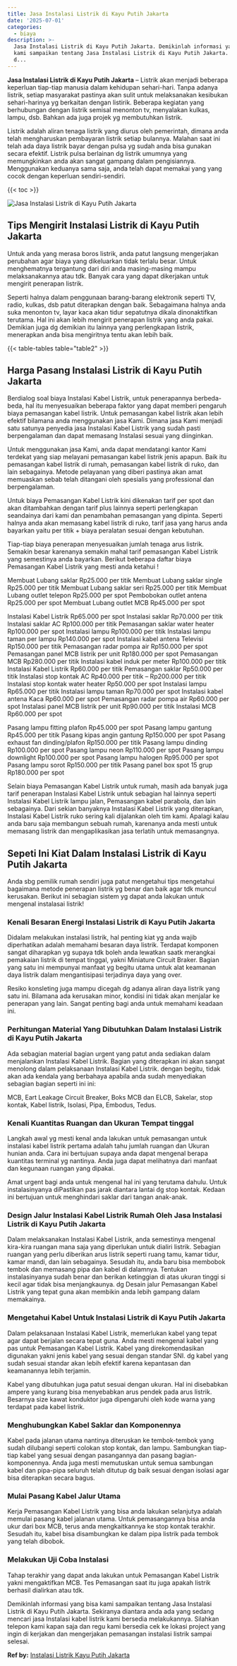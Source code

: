 ```yaml
---
title: Jasa Instalasi Listrik di Kayu Putih Jakarta
date: '2025-07-01'
categories:
  - biaya
description: >-
  Jasa Instalasi Listrik di Kayu Putih Jakarta. Demikinlah informasi yang bisa
  kami sampaikan tentang Jasa Instalasi Listrik di Kayu Putih Jakarta. Sekiranya
  d...
---
```


**Jasa Instalasi Listrik di Kayu Putih Jakarta** – Listrik akan menjadi beberapa keperluan tiap-tiap manusia dalam kehidupan sehari-hari. Tanpa adanya listrik, setiap masyarakat pastinya akan sulit untuk melaksanakan kesibukan sehari-harinya yg berkaitan dengan listirik. Beberapa kegiatan yang berhubungan dengan listrik semisal menonton tv, menyalakan kulkas, lampu, dsb. Bahkan ada juga projek yg membutuhkan listrik.

Listrik adalah aliran tenaga listrik yang diurus oleh pemerintah, dimana anda telah mengharuskan pembayaran listrik setiap bulannya. Malahan saat ini telah ada daya listrik bayar dengan pulsa yg sudah anda bisa gunakan secara efektif. Listrik pulsa berlainan dg listrik umumnya yang memungkinkan anda akan sangat gampang dalam pengisiannya. Menggunakan keduanya sama saja, anda telah dapat memakai yang yang cocok dengan keperluan sendiri-sendiri.

{{< toc >}}

![Jasa Instalasi Listrik di Kayu Putih Jakarta](/images/instalasi-listrik-murah07.png)

## Tips Mengirit Instalasi Listrik di Kayu Putih Jakarta

Untuk anda yang merasa boros listrik, anda patut langsung mengerjakan perubahan agar biaya yang dikeluarkan tidak terlalu besar. Untuk menghematnya tergantung dari diri anda masing-masing mampu melaksanakannya atau tdk. Banyak cara yang dapat dikerjakan untuk mengirit penerapan listrik.

Seperti halnya dalam penggunaan barang-barang elektronik seperti TV, radio, kulkas, dsb patut diterapkan dengan baik. Sebagaimana halnya anda suka menonton tv, layar kaca akan tidur sepatutnya dikala dinonaktifkan terutama. Hal ini akan lebih mengirit penerapan listrik yang anda pakai. Demikian juga dg demikian itu lainnya yang perlengkapan listrik, menerapkan anda bisa mengiritnya tentu akan lebih baik.

{{< table-tables table="table2" >}}

## Harga Pasang Instalasi Listrik di Kayu Putih Jakarta

Berdialog soal biaya Instalasi Kabel Listrik, untuk penerapannya berbeda-beda, hal itu menyesuaikan beberapa faktor yang dapat memberi pengaruh biaya pemasangan kabel listrik. Untuk pemasangan kabel listrik akan lebih efektif bilamana anda menggunakan jasa Kami. Dimana jasa Kami menjadi satu satunya penyedia jasa Instalasi Kabel Listrik yang sudah pasti berpengalaman dan dapat memasang Instalasi sesuai yang diinginkan.

Untuk menggunakan jasa Kami, anda dapat mendatangi kantor Kami terdekat yang siap melayani pemasangan kabel listrik jenis apapun. Baik itu pemasangan kabel listrik di rumah, pemasangan kabel listrik di ruko, dan lain sebagainya. Metode pelayanan yang diberi pastinya akan amat memuaskan sebab telah ditangani oleh spesialis yang professional dan berpengalaman.

Untuk biaya Pemasangan Kabel Listrik kini dikenakan tarif per spot dan akan ditambahkan dengan tarif plus lainnya seperti perlengkapan seandainya dari kami dan penambahan pemasangan yang dipinta. Seperti halnya anda akan memasang kabel listrik di ruko, tarif jasa yang harus anda bayarkan yaitu per titik + biaya peralatan sesuai dengan kebutuhan.

Tiap-tiap biaya penerapan menyesuaikan jumlah tenaga arus listrik. Semakin besar karenanya semakin mahal tarif pemasangan Kabel Listrik yang semestinya anda bayarkan. Berikut beberapa daftar biaya Pemasangan Kabel Listrik yang mesti anda ketahui !

Membuat Lubang saklar Rp25.000 per titik Membuat Lubang saklar single Rp25.000 per titik Membuat Lubang saklar seri Rp25.000 per titik Membuat Lubang outlet telepon Rp25.000 per spot Pembobokan outlet antena Rp25.000 per spot Membuat Lubang outlet MCB Rp45.000 per spot

Instalasi Kabel Listrik Rp65.000 per spot Instalasi saklar Rp70.000 per titik Instalasi saklar AC Rp100.000 per titik Pemasangan saklar water heater Rp100.000 per spot Instalasi lampu Rp100.000 per titik Instalasi lampu taman per lampu Rp140.000 per spot Instalasi kabel antena Televisi Rp150.000 per titik Pemasangan radar pompa air Rp150.000 per spot Pemasangan panel MCB listrik per unit Rp180.000 per spot Pemasangan MCB Rp280.000 per titik Instalasi kabel induk per meter Rp100.000 per titik Instalasi Kabel Listrik Rp60.000 per titik Pemasangan saklar Rp50.000 per titik Instalasi stop kontak AC Rp40.000 per titik – Rp200.000 per titik Instalasi stop kontak water heater Rp50.000 per spot Instalasi lampu Rp65.000 per titik Instalasi lampu taman Rp70.000 per spot Instalasi kabel antena Kaca Rp60.000 per spot Pemasangan radar pompa air Rp60.000 per spot Instalasi panel MCB listrik per unit Rp90.000 per titik Instalasi MCB Rp60.000 per spot

Pasang lampu fitting plafon Rp45.000 per spot Pasang lampu gantung Rp45.000 per titik Pasang kipas angin gantung Rp150.000 per spot Pasang exhaust fan dinding/plafon Rp150.000 per titik Pasang lampu dinding Rp100.000 per spot Pasang lampu neon Rp110.000 per spot Pasang lampu downlight Rp100.000 per spot Pasang lampu halogen Rp95.000 per spot Pasang lampu sorot Rp150.000 per titik Pasang panel box spot 15 grup Rp180.000 per spot

Selain biaya Pemasangan Kabel Listrik untuk rumah, masih ada banyak juga tarif penerapan Instalasi Kabel Listrik untuk sebagian hal lainnya seperti Instalasi Kabel Listrik lampu jalan, Pemasangan kabel parabola, dan lain sebagainya. Dari sekian banyaknya Instalasi Kabel Listrik yang diterapkan, Instalasi Kabel Listrik ruko sering kali dijalankan oleh tim kami. Apalagi kalau anda baru saja membangun sebuah rumah, karenanya anda mesti untuk memasang listrik dan mengaplikasikan jasa terlatih untuk memasangnya.

## Sepeti Ini Kiat Dalam Instalasi Listrik di Kayu Putih Jakarta


Anda sbg pemilik rumah sendiri juga patut mengetahui tips mengetahui bagaimana metode penerapan listrik yg benar dan baik agar tdk muncul kerusakan. Berikut ini sebagian sistem yg dapat anda lakukan untuk mengenal instalasai listrik!

### Kenali Besaran Energi Instalasi Listrik di Kayu Putih Jakarta

Didalam melakukan instalasi listrik, hal penting kiat yg anda wajib diperhatikan adalah memahami besaran daya listrik. Terdapat komponen sangat diharapkan yg supaya tdk boleh anda lewatkan saatk merangkai pemakaian listrik di tempat tinggal, yakni Miniature Circuit Braker. Bagian yang satu ini mempunyai manfaat yg begitu utama untuk alat keamanan daya listrik dalam mengantisipasi terjadinya daya yang over.

Resiko konsleting juga mampu dicegah dg adanya aliran daya listrik yang satu ini. Bilamana ada kerusakan minor, kondisi ini tidak akan menjalar ke penerapan yang lain. Sangat penting bagi anda untuk memahami keadaan ini.

### Perhitungan Material Yang Dibutuhkan Dalam Instalasi Listrik di Kayu Putih Jakarta

Ada sebagian material bagian urgent yang patut anda sediakan dalam menjalankan Instalasi Kabel Listrik. Bagian yang diterapkan ini akan sangat menolong dalam pelaksanaan Instalasi Kabel Listrik. dengan begitu, tidak akan ada kendala yang berbahaya apabila anda sudah menyediakan sebagian bagian seperti ini ini:

MCB, Eart Leakage Circuit Breaker, Boks MCB dan ELCB, Sakelar, stop kontak, Kabel listrik, Isolasi, Pipa, Embodus, Tedus.

### Kenali Kuantitas Ruangan dan Ukuran Tempat tinggal

Langkah awal yg mesti kenal anda lakukan untuk pemasangan untuk instalasi kabel listrik pertama adalah tahu jumlah ruangan dan Ukuran hunian anda. Cara ini bertujuan supaya anda dapat mengenal berapa kuantitas terminal yg nantinya. Anda juga dapat melihatnya dari manfaat dan kegunaan ruangan yang dipakai.

Amat urgent bagi anda untuk mengenal hal ini yang terutama dahulu. Untuk instalasinyanya diPastikan pas jarak diantara lantai dg stop kontak. Kedaan ini bertujuan untuk menghindari saklar dari tangan anak-anak.

### Design Jalur Instalasi Kabel Listrik Rumah Oleh Jasa Instalasi Listrik di Kayu Putih Jakarta

Dalam melaksanakan Instalasi Kabel Listrik, anda semestinya mengenal kira-kira ruangan mana saja yang diperlukan untuk dialiri listrik. Sebagian ruangan yang perlu diberikan arus listrik seperti ruang tamu, kamar tidur, kamar mandi, dan lain sebagainya. Sesudah itu, anda baru bisa membobok tembok dan memasang pipa dan kabel di dalamnya. Tentukan instalasinyanya sudah benar dan berikan ketinggian di atas ukuran tinggi si kecil agar tidak bisa menjangkaunya. dg Desain jalur Pemasangan Kabel Listrik yang tepat guna akan membikin anda lebih gampang dalam memakainya.

### Mengetahui Kabel Untuk Instalasi Listrik di Kayu Putih Jakarta

Dalam pelaksanaan Instalasi Kabel Listrik, memerlukan kabel yang tepat agar dapat berjalan secara tepat guna. Anda mesti mengenal kabel yang pas untuk Pemasangan Kabel Listrik. Kabel yang direkomendasikan digunakan yakni jenis kabel yang sesuai dengan standar SNI. dg kabel yang sudah sesuai standar akan lebih efektif karena kepantasan dan keamanannya lebih terjamin.

Kabel yang dibutuhkan juga patut sesuai dengan ukuran. Hal ini disebabkan ampere yang kurang bisa menyebabkan arus pendek pada arus listrik. Besarnya size kawat konduktor juga dipengaruhi oleh kode warna yang terdapat pada kabel listrik.

### Menghubungkan Kabel Saklar dan Komponennya

Kabel pada jalanan utama nantinya diteruskan ke tembok-tembok yang sudah dilubangi seperti colokan stop kontak, dan lampu. Sambungkan tiap-tiap kabel yang sesuai dengan pasangannya dan pasang bagian-komponennya. Anda juga mesti memutuskan untuk semua sambungan kabel dan pipa-pipa seluruh telah ditutup dg baik sesuai dengan isolasi agar bisa diterapkan secara bagus.

### Mulai Pasang Kabel Jalur Utama

Kerja Pemasangan Kabel Listrik yang bisa anda lakukan selanjutya adalah memulai pasang kabel jalanan utama. Untuk pemasangannya bisa anda ukur dari box MCB, terus anda mengkaitkannya ke stop kontak terakhir. Sesudah itu, kabel bisa disambungkan ke dalam pipa listrik pada tembok yang telah dibobok.

### Melakukan Uji Coba Instalasi

Tahap terakhir yang dapat anda lakukan untuk Pemasangan Kabel Listrik yakni mengaktifkan MCB. Tes Pemasangan saat itu juga apakah listrik berhasil dialirkan atau tdk.

Demikinlah informasi yang bisa kami sampaikan tentang Jasa Instalasi Listrik di Kayu Putih Jakarta. Sekiranya diantara anda ada yang sedang mencari jasa Instalasi kabel listrik kami bersedia melakukannya. Silahkan telepon kami kapan saja dan regu kami bersedia cek ke lokasi project yang ingin di kerjakan dan mengerjakan pemasangan instalasi listrik sampai selesai.

**Ref by:** [Instalasi Listrik Kayu Putih Jakarta](https://id.wikipedia.org/wiki/Instalasi)
